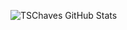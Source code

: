 ![TSChaves GitHub Stats](https://github-readme-stats.vercel.app/api?username=TSChaves&show_icons=true)
